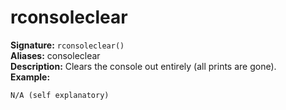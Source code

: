 # rconsoleclear
**Signature:** `rconsoleclear()` <br>
**Aliases:** consoleclear <br>
**Description:** Clears the console out entirely (all prints are gone). <br>
**Example:**
```
N/A (self explanatory)
```
